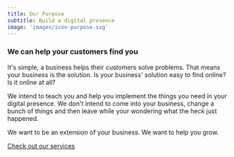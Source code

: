 ```yaml
---
title: Our Purpose
subtitle: Build a digital presence
image: 'images/icon-purpose.svg'
---
```

<h3 class="lead">We can help your customers find you</h3>

It's simple, a business helps their customers solve problems. That means your business is the solution. Is your business' solution easy to find online? Is it online at all?

We intend to teach you and help you implement the things you need in your digital presence. We don't intend to come into your business, change a bunch of things and then leave while your wondering what the heck just happened.

We want to be an extension of your business. We want to help you grow.

<a class="btn-primary btn-primary--alt" href="/services">Check out our services</a>